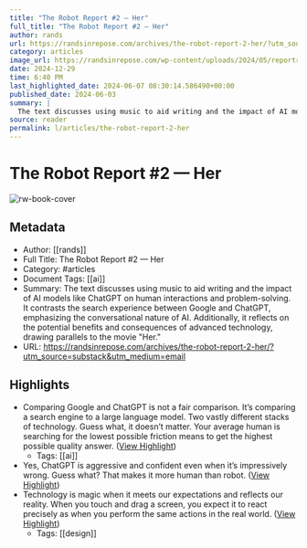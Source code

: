 ```yaml
---
title: "The Robot Report #2 — Her"
full_title: "The Robot Report #2 — Her"
author: rands
url: https://randsinrepose.com/archives/the-robot-report-2-her/?utm_source=substack&utm_medium=email
category: articles
image_url: https://randsinrepose.com/wp-content/uploads/2024/05/reportreport2.png
date: 2024-12-29
time: 6:40 PM
last_highlighted_date: 2024-06-07 08:30:14.586490+00:00
published_date: 2024-06-03
summary: |
  The text discusses using music to aid writing and the impact of AI models like ChatGPT on human interactions and problem-solving. It contrasts the search experience between Google and ChatGPT, emphasizing the conversational nature of AI. Additionally, it reflects on the potential benefits and consequences of advanced technology, drawing parallels to the movie "Her."
source: reader
permalink: l/articles/the-robot-report-2-her
---
```

# The Robot Report #2 — Her

![rw-book-cover](https://randsinrepose.com/wp-content/uploads/2024/05/reportreport2.png)

## Metadata
- Author: [[rands]]
- Full Title: The Robot Report #2 — Her
- Category: #articles
- Document Tags: [[ai]] 
- Summary: The text discusses using music to aid writing and the impact of AI models like ChatGPT on human interactions and problem-solving. It contrasts the search experience between Google and ChatGPT, emphasizing the conversational nature of AI. Additionally, it reflects on the potential benefits and consequences of advanced technology, drawing parallels to the movie "Her."
- URL: https://randsinrepose.com/archives/the-robot-report-2-her/?utm_source=substack&utm_medium=email

## Highlights
- Comparing Google and ChatGPT is not a fair comparison. It’s comparing a search engine to a large language model. Two vastly different stacks of technology. Guess what, it doesn’t matter. Your average human is searching for the lowest possible friction means to get the highest possible quality answer. ([View Highlight](https://read.readwise.io/read/01hzrx2whj38xmbcy6jz9j4n47))
    - Tags: [[ai]] 
- Yes, ChatGPT is aggressive and confident even when it’s impressively wrong. Guess what? That makes it more human than robot. ([View Highlight](https://read.readwise.io/read/01hzrx35rtv25mtzz2jn0y6t9b))
- Technology is magic when it meets our expectations and reflects our reality. When you touch and drag a screen, you expect it to react precisely as when you perform the same actions in the real world. ([View Highlight](https://read.readwise.io/read/01hzrx3qvk6wy8srrnwqxntg3m))
    - Tags: [[design]] 



